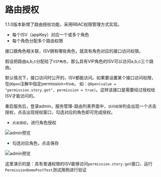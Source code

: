 # 路由授权

1.1.0版本新增了路由授权功能，采用RBAC权限管理方式实现。

- 每个ISV（appKey）对应一个或多个角色
- 每个角色分配多个路由权限

接口跟角色相关联，ISV拥有哪些角色，就具有角色对应的接口访问权限。

假设把路由a,b,c分配给了`VIP角色`，那么具有VIP角色的ISV可以访问a,b,c三个路由。

默认情况下，接口访问时公开的，ISV都能访问。如果要设置某个接口访问权限，在`@Open`注解中指定permission=true。
如：`@Open(value = "permission.story.get", permission = true)`。这样该接口是需要经过授权给ISV才能访问的。

重启服务后，登录admin，服务管理-路由列表界面中，`访问权限`列会出现一个点击授权，点击出现授权窗口，勾选对应的角色即可完成授权。

- `点击授权`，进行角色授权

![admin预览](images/10090_1.png "10090_1.png")

- 勾选对应角色，点击保存

![admin预览](images/10090_2.png "10090_2.png")

这里演示的是：具有普通权限的ISV能够访问`permission.story.get`接口，运行`PermissionDemoPostTest`测试用例进行验证
